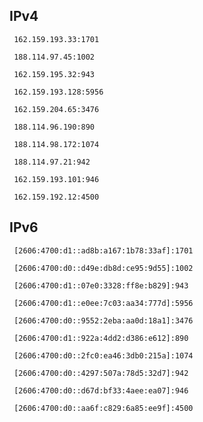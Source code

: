 ## IPv4
```
 162.159.193.33:1701
```
```
 188.114.97.45:1002
```
```
 162.159.195.32:943
```
```
 162.159.193.128:5956
```
```
 162.159.204.65:3476
```
```
 188.114.96.190:890
```
```
 188.114.98.172:1074
```
```
 188.114.97.21:942
```
```
 162.159.193.101:946
```
```
 162.159.192.12:4500
```

## IPv6
```
 [2606:4700:d1::ad8b:a167:1b78:33af]:1701
```
```
 [2606:4700:d0::d49e:db8d:ce95:9d55]:1002
```
```
 [2606:4700:d1::07e0:3328:ff8e:b829]:943
```
```
 [2606:4700:d1::e0ee:7c03:aa34:777d]:5956
```
```
 [2606:4700:d0::9552:2eba:aa0d:18a1]:3476
```
```
 [2606:4700:d1::922a:4dd2:d386:e612]:890
```
```
 [2606:4700:d0::2fc0:ea46:3db0:215a]:1074
```
```
 [2606:4700:d0::4297:507a:78d5:32d7]:942
```
```
 [2606:4700:d0::d67d:bf33:4aee:ea07]:946
```
```
 [2606:4700:d0::aa6f:c829:6a85:ee9f]:4500
```
